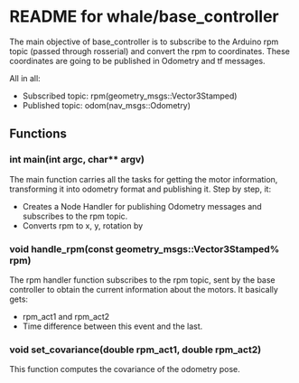 # README for whale/base_controller

The main objective of base_controller is to subscribe to the Arduino rpm topic (passed through rosserial) and convert the rpm to coordinates. These coordinates are going to be published in Odometry and tf messages.

All in all:
- Subscribed topic: rpm(geometry_msgs::Vector3Stamped)
- Published topic: odom(nav_msgs::Odometry)

## Functions
### int main(int argc, char** argv)

The main function carries all the tasks for getting the motor information, transforming it into odometry format and publishing it. Step by step, it:
- Creates a Node Handler for publishing Odometry messages and subscribes to the rpm topic.
- Converts rpm to x, y, rotation by


### void handle_rpm(const geometry_msgs::Vector3Stamped% rpm)

The rpm handler function subscribes to the rpm topic, sent by the base controller to obtain the current information about the motors. It basically gets:
- rpm_act1 and rpm_act2
- Time difference between this event and the last.

### void set_covariance(double rpm_act1, double rpm_act2) 

This function computes the covariance of the odometry pose.


